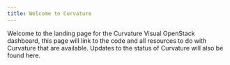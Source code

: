 ```yaml
---
title: Welcome to Curvature
---
```

Welcome to the landing page for the Curvature Visual OpenStack dashboard, this page will link to the code and all resources to do with Curvature that are available. Updates to the status of Curvature will also be found here.
